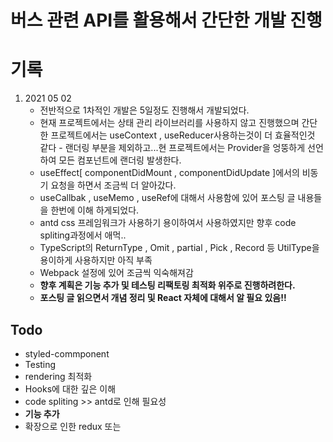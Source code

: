 # 버스 관련 API를 활용해서 간단한 개발 진행

# 기록

1. 2021 05 02
   - 전반적으로 1차적인 개발은 5일정도 진행해서 개발되었다.
   - 현재 프로젝트에서는 상태 관리 라이브러리를 사용하지 않고 진행했으며 간단한 프로젝트에서는 useContext , useReducer사용하는것이 더 효율적인것 같다 - 랜더링 부분을 제외하고...현 프로젝트에서는 Provider을 엉뚱하게 선언하여 모든 컴포넌트에 랜더링 발생한다.
   - useEffect[ componentDidMount , componentDidUpdate ]에서의 비동기 요청을 하면서 조금씩 더 알아갔다.
   - useCallbak , useMemo , useRef에 대해서 사용함에 있어 포스팅 글 내용들을 한번에 이해 하게되었다.
   - antd css 프레임워크가 사용하기 용이하여서 사용하였지만 향후 code spliting과정에서 애먹..
   - TypeScript의 ReturnType , Omit , partial , Pick , Record 등 UtilType을 용이하게 사용하지만 아직 부족
   - Webpack 설정에 있어 조금씩 익숙해져감
   - **향후 계획은 기능 추가 및 테스팅 리팩토링 최적화 위주로 진행하려한다.**
   * **포스팅 글 읽으면서 개념 정리 및 React 자체에 대해서 알 필요 있음!!**

## Todo

- styled-commponent
- Testing
- rendering 최적화
- Hooks에 대한 깊은 이해
- code spliting >> antd로 인해 필요성
- **기능 추가**
- 확장으로 인한 redux 또는
